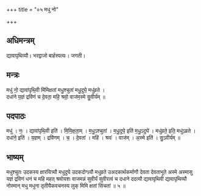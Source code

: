 +++
title = "०५ मधु नो"

+++
## अधिमन्त्रम्
द्यावापृथिव्यौ। भरद्वाजो बार्हस्पत्यः। जगती।

## मन्त्रः
मधु॑ नो॒ द्यावा॑पृथि॒वी मि॑मिक्षतां मधु॒श्चुता॑ मधु॒दुघे॒ मधु॑व्रते ।  
दधा॑ने य॒ज्ञं द्रवि॑णं च दे॒वता॒ महि॒ श्रवो॒ वाज॑म॒स्मे सु॒वीर्य॑म् ॥

## पदपाठः
मधु॑ । नः॒ । द्यावा॑पृथि॒वी इति॑ । मि॒मि॒क्ष॒ता॒म् । म॒धु॒ऽश्चुता॑ । म॒धु॒दुघे॒ इति॑ म॒धु॒ऽदुघे॑ । मधु॑व्रते॒ इति॒ मधु॑ऽव्रते ।  
दधा॑ने॒ इति॑ । य॒ज्ञम् । द्रवि॑णम् । च॒ । दे॒वता॑ । महि॑ । श्रवः॑ । वाज॑म् । अ॒स्मे इति॑ । सु॒ऽवीर्य॑म् ॥

## भाष्यम्
मधुश्चुतः उदकस्य क्षारयित्र्यौ मधुदुघे उदकदोग्ध्र्यौ मधुव्रते उअदकार्थकर्माणौ देवता देवताभूते अस्मे अस्मासु यज्ञं द्रविणं धनं च महि महत् श्रवोयशः वाजमन्नं सुवीर्यं सुवीरत्वं च दधाने ददत्यौ द्यावापृथिवी द्यावापृथिव्यौ नोस्मान् मधु मधुना तृतीयैकवचनस्य लुक् मिमि क्षतां सिंचतां ॥ ५ ॥
